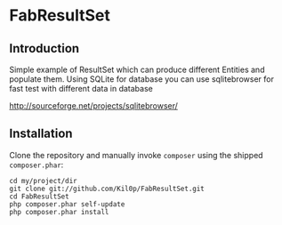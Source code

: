 FabResultSet
=======================

Introduction
------------
Simple example of ResultSet which can produce different Entities and populate them.
Using SQLite for database you can use sqlitebrowser for fast test with different data in database

http://sourceforge.net/projects/sqlitebrowser/

Installation
------------

Clone the repository and manually invoke `composer` using the shipped
`composer.phar`:

    cd my/project/dir
    git clone git://github.com/Kil0p/FabResultSet.git
    cd FabResultSet
    php composer.phar self-update
    php composer.phar install